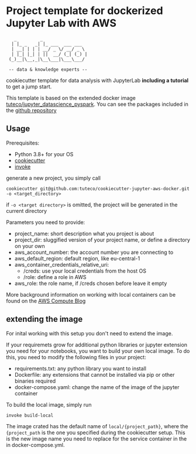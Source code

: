# Project template for dockerized Jupyter Lab with AWS

```
   _         _                 
  | |_ _   _| |_ ___  ___ ___  
  | __| | | | __/ _ \/ __/ _ \ 
  | |_| |_| | ||  __/ (_| (_) |
 (_)__|\__,_|\__\___|\___\___/ 
 
 -- data & knowledge experts --                              
```
cookiecutter template for data analysis with JupyterLab **including a tutorial** to get a jump start.

This template is based on the extended docker image [tuteco/jupyter_datascience_pyspark](https://hub.docker.com/r/tuteco/jupyter_datascience_pyspark).
You can see the packages included in the [github repository](https://github.com/tuteco/jupyter_datascience_pyspark)

## Usage
Prerequisites:
- Python 3.8+ for your OS
- [cookiecutter](https://pypi.org/project/cookiecutter/)
- [invoke](https://pypi.org/project/invoke/)

generate a new project, you simply call
```
cookiecutter git@github.com:tuteco/cookiecutter-jupyter-aws-docker.git -o <target_directory>
```
if `-o <target directory>` is omitted, the project will be generated in the current directory 

Parameters you need to provide:
- project_name: short description what you project is about
- project_dir: sluggified version of your project name, or define a directory on your own
- aws_account_number: the account number you are connecting to
- aws_default_region: default region, like eu-central-1
- aws_container_credentials_relative_uri:
    - /creds: use your local credentials from the host OS
    - /role: define a role in AWS
- aws_role: the role name, if /creds chosen before leave it empty

More background information on working with local containers can be found on the 
[AWS Compute Blog](https://aws.amazon.com/blogs/compute/a-guide-to-locally-testing-containers-with-amazon-ecs-local-endpoints-and-docker-compose/)

## extending the image
For inital working with this setup you don't need to extend the image.

If your requiremets grow for additional python libraries or jupyter extension you need for your notebooks,
you want to build your own local image. To do this, you need to modify the following files in your project:
- requirements.txt: any python library you want to install 
- Dockerfile: any extensions that cannot be installed via pip or other binaries required
- docker-compose.yaml: change the name of the image of the jupyter container

To build the local image, simply run
```
invoke build-local
```

The image crated has the default name of ``local/{project_path}``, where the `{project_path` is the one you specified 
during the cookiecutter setup. 
This is the new image name you need to replace for the service container in the in docker-compose.yml.


